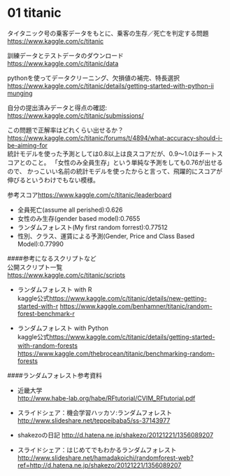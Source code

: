# 01 titanic
タイタニック号の乗客データをもとに、乗客の生存／死亡を判定する問題  
<https://www.kaggle.com/c/titanic>  

訓練データとテストデータのダウンロード  
<https://www.kaggle.com/c/titanic/data>

pythonを使ってデータクリーニング、欠損値の補完、特長選択  
<https://www.kaggle.com/c/titanic/details/getting-started-with-python-ii>
[munging](munging)



自分の提出済みデータと得点の確認:
<https://www.kaggle.com/c/titanic/submissions/>  


この問題で正解率はどれくらい出せるか？  
<https://www.kaggle.com/c/titanic/forums/t/4894/what-accuracy-should-i-be-aiming-for>  
統計モデルを使った予測としては0.8以上は良スコアだが、0.9～1.0はチートスコアとのこと。
「女性のみ全員生存」という単純な予測をしても0.76が出せるので、
かっこいい名前の統計モデルを使ったからと言って、飛躍的にスコアが
伸びるというわけでもない模様。

参考スコア<https://www.kaggle.com/c/titanic/leaderboard>  
- 全員死亡(assume all perished):0.626
- 女性のみ生存(gender based model):0.7655
- ランダムフォレスト(My first random forrest):0.77512
- 性別、クラス、運賃による予測(Gender, Price and Class Based Model):0.77990

####参考になるスクリプトなど  
公開スクリプト一覧  
<https://www.kaggle.com/c/titanic/scripts>  

- ランダムフォレスト with R  
kaggle公式<https://www.kaggle.com/c/titanic/details/new-getting-started-with-r>
<https://www.kaggle.com/benhamner/titanic/random-forest-benchmark-r>

- ランダムフォレスト with Python  
kaggle公式<https://www.kaggle.com/c/titanic/details/getting-started-with-random-forests>　　
<https://www.kaggle.com/thebrocean/titanic/benchmarking-random-forests>


####ランダムフォレスト参考資料  
- 近畿大学  
<http://www.habe-lab.org/habe/RFtutorial/CVIM_RFtutorial.pdf>

- スライドシェア：機会学習ハッカソ:ランダムフォレスト  
<http://www.slideshare.net/teppeibaba5/ss-37143977>

- shakezoの日記
<http://d.hatena.ne.jp/shakezo/20121221/1356089207>

- スライドシェア：はじめてでもわかるランダムフォレスト
<http://www.slideshare.net/hamadakoichi/randomforest-web?ref=http://d.hatena.ne.jp/shakezo/20121221/1356089207>
